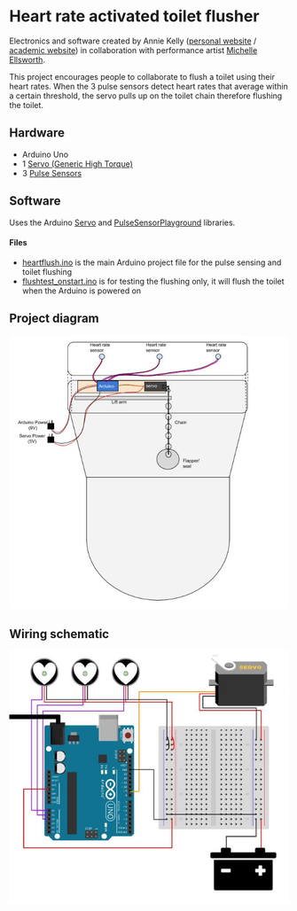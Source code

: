 # Heart rate activated toilet flusher
Electronics and software created by Annie Kelly ([personal website](http://rustynymph.com) / [academic website](http://anniekelly.me)) in collaboration with performance artist [Michelle Ellsworth](http://www.michelleellsworth.com/).

This project encourages people to collaborate to flush a toilet using their heart rates. When the 3 pulse sensors detect heart rates that average within a certain threshold, the servo pulls up on the toilet chain therefore flushing the toilet.

## Hardware  

* Arduino Uno  
* 1 [Servo (Generic High Torque)](https://www.sparkfun.com/products/11965)
* 3 [Pulse Sensors](https://pulsesensor.com/)

## Software  
Uses the Arduino [Servo](https://www.arduino.cc/en/reference/servo) and [PulseSensorPlayground](https://github.com/WorldFamousElectronics/PulseSensorPlayground) libraries.

#### Files
* [heartflush.ino](./heartflush.ino) is the main Arduino project file for the pulse sensing and toilet flushing  
* [flushtest_onstart.ino](./flushtest_onstart.ino) is for testing the flushing only, it will flush the toilet when the Arduino is powered on  

## Project diagram  
![Project diagram](./diagram.jpg)

## Wiring schematic  
![Wiring schematic](./wiring.jpg)

